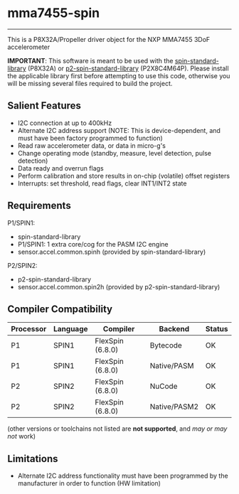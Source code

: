 # mma7455-spin 
--------------

This is a P8X32A/Propeller driver object for the NXP MMA7455 3DoF accelerometer

**IMPORTANT**: This software is meant to be used with the [spin-standard-library](https://github.com/avsa242/spin-standard-library) (P8X32A) or [p2-spin-standard-library](https://github.com/avsa242/p2-spin-standard-library) (P2X8C4M64P). Please install the applicable library first before attempting to use this code, otherwise you will be missing several files required to build the project.


## Salient Features

* I2C connection at up to 400kHz
* Alternate I2C address support (NOTE: This is device-dependent, and must have been factory programmed to function)
* Read raw accelerometer data, or data in micro-g's
* Change operating mode (standby, measure, level detection, pulse detection)
* Data ready and overrun flags
* Perform calibration and store results in on-chip (volatile) offset registers
* Interrupts: set threshold, read flags, clear INT1/INT2 state


## Requirements

P1/SPIN1:
* spin-standard-library
* P1/SPIN1: 1 extra core/cog for the PASM I2C engine
* sensor.accel.common.spinh (provided by spin-standard-library)

P2/SPIN2:
* p2-spin-standard-library
* sensor.accel.common.spin2h (provided by p2-spin-standard-library)


## Compiler Compatibility

| Processor | Language | Compiler               | Backend      | Status                |
|-----------|----------|------------------------|--------------|-----------------------|
| P1        | SPIN1    | FlexSpin (6.8.0)       | Bytecode     | OK                    |
| P1        | SPIN1    | FlexSpin (6.8.0)       | Native/PASM  | OK                    |
| P2        | SPIN2    | FlexSpin (6.8.0)       | NuCode       | OK                    |
| P2        | SPIN2    | FlexSpin (6.8.0)       | Native/PASM2 | OK                    |

(other versions or toolchains not listed are __not supported__, and _may or may not_ work)


## Limitations

* Alternate I2C address functionality must have been programmed by the manufacturer in order to function (HW limitation)

